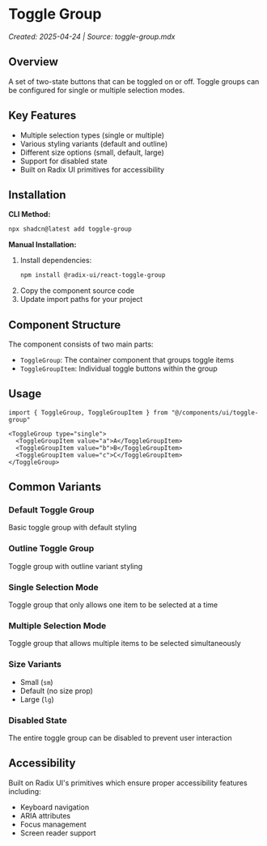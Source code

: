 # Toggle Group

_Created: 2025-04-24 | Source: toggle-group.mdx_

## Overview

A set of two-state buttons that can be toggled on or off. Toggle groups can be configured for single or multiple selection modes.

## Key Features

- Multiple selection types (single or multiple)
- Various styling variants (default and outline)
- Different size options (small, default, large)
- Support for disabled state
- Built on Radix UI primitives for accessibility

## Installation

**CLI Method:**
```bash
npx shadcn@latest add toggle-group
```

**Manual Installation:**
1. Install dependencies:
   ```bash
   npm install @radix-ui/react-toggle-group
   ```
2. Copy the component source code
3. Update import paths for your project

## Component Structure

The component consists of two main parts:
- `ToggleGroup`: The container component that groups toggle items
- `ToggleGroupItem`: Individual toggle buttons within the group

## Usage

```tsx
import { ToggleGroup, ToggleGroupItem } from "@/components/ui/toggle-group"

<ToggleGroup type="single">
  <ToggleGroupItem value="a">A</ToggleGroupItem>
  <ToggleGroupItem value="b">B</ToggleGroupItem>
  <ToggleGroupItem value="c">C</ToggleGroupItem>
</ToggleGroup>
```

## Common Variants

### Default Toggle Group
Basic toggle group with default styling

### Outline Toggle Group
Toggle group with outline variant styling

### Single Selection Mode
Toggle group that only allows one item to be selected at a time

### Multiple Selection Mode
Toggle group that allows multiple items to be selected simultaneously

### Size Variants
- Small (`sm`)
- Default (no size prop)
- Large (`lg`)

### Disabled State
The entire toggle group can be disabled to prevent user interaction

## Accessibility

Built on Radix UI's primitives which ensure proper accessibility features including:
- Keyboard navigation
- ARIA attributes
- Focus management
- Screen reader support